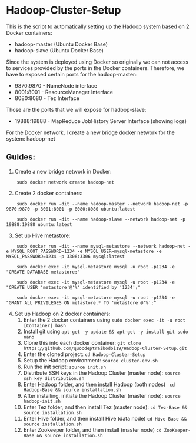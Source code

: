 # Hadoop-Cluster-Setup
This is the script to automatically setting up the Hadoop system based on 2 Docker containers:
- hadoop-master (Ubuntu Docker Base)
- hadoop-slave (Ubuntu Docker Base)

Since the system is deployed using Docker so originally we can not access to services provided by the ports in the Docker containers. Therefore, we have to exposed certain ports for the hadoop-master:
- 9870:9870 - NameNode interface
- 8001:8001 - ResourceManager Interface
- 8080:8080 - Tez Interface

Those are the ports that we will expose for hadoop-slave:
- 19888:19888 - MapReduce JobHistory Server Interface (showing logs)

For the Docker network, I create a new bridge docker network for the system: hadoop-net

## Guides:
1. Create a new bridge network in Docker:
```
    sudo docker network create hadoop-net
```
2. Create 2 docker containers:
```
    sudo docker run -dit --name hadoop-master --network hadoop-net -p 9870:9870 -p 8001:8001 -p 8080:8080 ubuntu:latest
```
```
    sudo docker run -dit --name hadoop-slave --network hadoop-net -p 19888:19888 ubuntu:latest
```
3. Set up Hive metastore:
```
    sudo docker run -dit --name mysql-metastore --network hadoop-net -e MYSQL_ROOT_PASSWORD=1234 -e MYSQL_USER=mysql-metastore -e MYSQL_PASSWORD=1234 -p 3306:3306 mysql:latest
```
```
    sudo docker exec -it mysql-metastore mysql -u root -p1234 -e "CREATE DATABASE metastore;"
```
```
    sudo docker exec -it mysql-metastore mysql -u root -p1234 -e "CREATE USER 'metastore'@'%' identified by '1234';"
```
```
    sudo docker exec -it mysql-metastore mysql -u root -p1234 -e "GRANT ALL PRIVILEGES ON metastore.* TO 'metastore'@'%';"
```
4. Set up Hadoop on 2 docker containers:
    1. Enter the 2 docker containers using ```sudo docker exec -it -u root [Container] bash```
    2. Install git using ``` apt-get -y update && apt-get -y install git sudo nano ```
    3. Clone this into each docker container: ``` git clone https://github.com/quocdeptraibodoi19/Hadoop-Cluster-Setup.git ```
    4. Enter the cloned project: ``` cd Hadoop-Cluster-Setup ```
    5. Setup the Hadoop environment: ``` source cluster-env.sh ```
    6. Run the init script: ``` source init.sh ```
    7. Distribute SSH keys in the Hadoop Cluster (master node): ``` source ssh_key_distribution.sh ```
    8. Enter Hadoop folder, and then install Hadoop (both nodes) ``` cd Hadoop-Base && source installation.sh```
    9. After installing, initiate the Hadoop Cluster (master node): ``` source hadoop-init.sh ```
    10. Enter Tez folder, and then install Tez (master node): ``` cd Tez-Base && source installation.sh ```
    11. Enter Hive folder, and then install Hive (data node) ``` cd Hive-Base && source installation.sh ```
    12. Enter Zookeeper folder, and then install (master node) ``` cd ZooKeeper-Base && source installation.sh ```